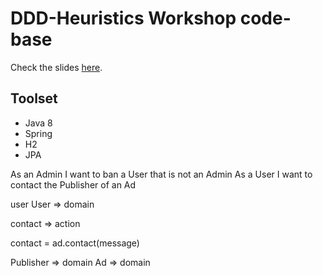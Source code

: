DDD-Heuristics Workshop code-base
=================================

Check the slides [here](https://docs.google.com/presentation/d/1zB70vQjUQf5J5WmH-JOpNcrFHy7D84ByzGN5ZZmwreo/edit#slide=id.g17786b958c_0_3064).

Toolset
-------

* Java 8
* Spring
* H2
* JPA

As an Admin I want to ban a User that is not an Admin
As a User I want to contact the Publisher of an Ad

user
User => domain



contact => action

contact = ad.contact(message)

Publisher => domain
Ad => domain
